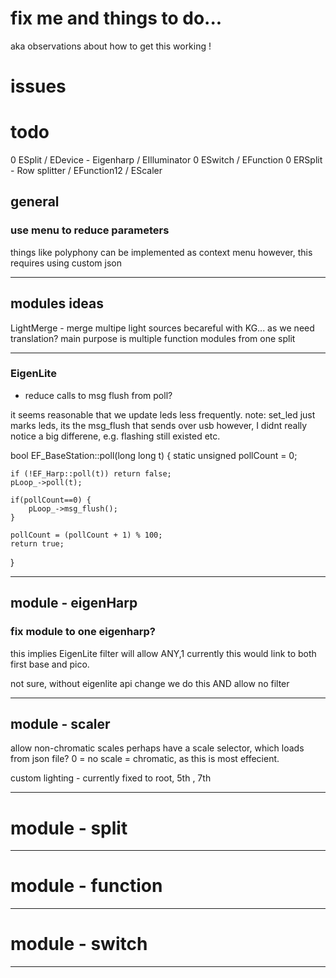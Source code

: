 # fix me and things to do...
aka observations about how to get this working ! 

# issues


# todo 


0 ESplit
/ EDevice - Eigenharp
/ EIlluminator
0 ESwitch
/ EFunction
0 ERSplit - Row splitter 
/ EFunction12
/ EScaler

## general
### use menu to reduce parameters
things like polyphony can be implemented as context menu
however, this requires using custom json


-----------------------------------------------------

## modules ideas
LightMerge - merge multipe light sources 
becareful with KG... as we need translation?
main purpose is multiple function modules from one split


-----------------------------------------------------


### EigenLite
- reduce calls to msg flush from poll? 

it seems reasonable that we update leds less frequently.
note: set_led just marks leds, its the msg_flush that sends over usb
however, I didnt really notice a big differene, e.g. flashing still existed etc.

bool EF_BaseStation::poll(long long t)
{
    static unsigned pollCount = 0;

    if (!EF_Harp::poll(t)) return false;
    pLoop_->poll(t);

    if(pollCount==0) {
        pLoop_->msg_flush();
    }

    pollCount = (pollCount + 1) % 100;
    return true;
}



-----------------------------------------------------
## module - eigenHarp 


### fix module to one eigenharp?
this implies EigenLite filter will allow ANY,1
currently this would link to both first base and pico.

not sure, without eigenlite api change we do this AND allow no filter

-----------------------------------------------------
## module - scaler 

allow non-chromatic scales
perhaps have a scale selector, which loads from json file?
0 = no scale = chromatic, as this is most effecient.

custom lighting - currently fixed to root, 5th , 7th


-----------------------------------------------------


# module - split 


-----------------------------------------------------

# module - function 


-----------------------------------------------------

# module - switch 

-----------------------------------------------------
